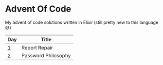 # Advent Of Code

My advent of code solutions written in Elixir (still pretty new to this language 😅)

|Day| Title|
|---|---|
|  [1](./lib/day1.ex)|Report Repair|
|  [2](./lib/day2.ex)|Password Philosophy|